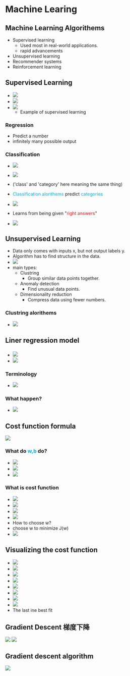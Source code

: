 # Machine Learing
## Machine Learning Algorithems
- Supervised learning
  - Used most in real-world applications.
  - rapid advancements
- Unsupervised learning
- Recommender systems
- Reinforcement learning

## Supervised Learning
- ![](2024-08-23-12-50-17.png)
- ![](2024-08-23-12-52-42.png)
- ![](2024-08-23-12-56-20.png)
  - Example of supervised learning
### Regression
- Predict a number
- infinitely many possible output

### Classification
- ![](2024-08-23-13-01-31.png)
- ![](2024-08-23-13-03-01.png)
- ('class' and 'category' here meaning the same thing)
- <font color="mintblue">Classification alorithems</font> predict <font color="mintblue">categories</font>
- ![](2024-08-23-13-08-42.png)

- Learns from being given "<font color="red">right answers</font>"
- ![](2024-08-23-14-04-51.png)

## Unsupervised Learning
- Data only comes with inputs x, but not output labels y.
- Algorithm has to find structure in the data.
- ![](2024-08-23-14-07-52.png)
- main types:
  - Clustring
    - Group similar data points together.
  - Anomaly detection
    - Find unusual data points.
  - Dimensionality reduction
    - Compress data using fewer numbers.

### Clustring alorithems 
- ![](2024-08-23-14-14-12.png)

## Liner regression model
### 
- ![](2024-08-27-14-05-00.png)
- ![](2024-08-27-14-07-10.png)

### Terminology
- ![](2024-08-27-14-11-09.png)

### What happen?
- ![](2024-08-27-14-38-20.png)
  
## Cost function formula
![](2024-08-27-15-29-50.png)
### What do <font color="mintblue">w,b</font> do?
- ![](2024-08-27-15-33-09.png)
- ![](2024-08-27-15-42-30.png)
- ![](2024-08-27-15-41-52.png)

### What is cost function
- ![](2024-08-28-20-59-49.png)
- ![](2024-08-28-21-04-53.png)
- ![](2024-08-28-21-08-02.png)
- ![](2024-08-28-21-30-06.png)
- How to choose w?
- choose w to minimize J(w)
- ![](2024-08-28-21-31-46.png)
  
## Visualizing the cost function
- ![](2024-08-28-22-02-09.png)
- ![](2024-08-28-22-03-51.png)
- ![](2024-08-28-22-04-12.png)
- ![](2024-08-28-22-21-34.png)
- ![](2024-08-28-22-23-39.png)
- ![](2024-08-28-22-26-18.png)
- ![](2024-08-28-22-27-29.png)
- ![](2024-08-28-22-28-34.png)
- The last ine best fit


## Gradient Descent 梯度下降
![](2024-09-07-20-33-53.png)
![](2024-09-07-20-38-14.png)

## Gradient descent algorithm
![](2024-09-07-20-48-27.png)






